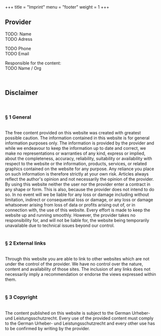 +++
title = "Imprint"
menu = "footer"
weight = 1
+++

<div class="imprint">
	<h2>Provider</h2>
	<p>TODO: Name
	<br />
	TODO Adress</p>
	<p>TODO Phone
	<br />
	TODO Email<br />
	</p>
	<p>Responsible for the content:<br />TODO Name / Org</p>
	<br /><h2>Disclaimer</h2><br />
	<h3>§ 1 General</h3><br />
	The free content provided on this website was created with greatest possible caution.
	The information contained in this website is for general information purposes only. 
	The information is provided by the provider and while we endeavour to keep the information up to date and correct, we make no representations or warranties of any kind, express or implied, about the completeness, accuracy, reliability, suitability or availability with respect to the website or the information, products, services, or related graphics contained on the website for any purpose. 
	Any reliance you place on such information is therefore strictly at your own risk.
	Articles always reflect the author's opinion and not necessarily the opinion of the provider.
	By using this website neither the user nor the provider enter a contract in any shape or form. This is also, because the provider does not intend to do so.
	In no event will we be liable for any loss or damage including without limitation, indirect or consequential loss or damage, 
	or any loss or damage whatsoever arising from loss of data or profits arising out of, or in connection with, the use of this website.
	Every effort is made to keep the website up and running smoothly. 
	However, the provider takes no responsibility for, and will not be liable for, the website being temporarily unavailable due to technical issues beyond our control.
	<br />
	<br />
	<h3>§ 2 External links</h3><br />
	Through this website you are able to link to other websites which are not under the control of the provider. 
	We have no control over the nature, content and availability of those sites. 
	The inclusion of any links does not necessarily imply a recommendation or endorse the views expressed within them.
	<br />
	<br />
	<h3>§ 3 Copyright </h3><br />
	The content published on this website is subject to the German Urheber- und Leistungsschutzrecht. 
	Every use of the provided content must comply to the German Urheber- und Leistungsschutzrecht and every other use has to be confirmed by writing by the provider. 
	<br />
	<br />
</div>
